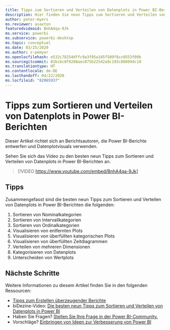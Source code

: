 ```yaml
---
title: Tipps zum Sortieren und Verteilen von Datenplots in Power BI-Berichten
description: Hier finden Sie neun Tipps zum Sortieren und Verteilen von Datenplots in Power BI-Berichtsvisuals in Power BI Desktop oder dem Power BI-Dienst.
author: peter-myers
ms.reviewer: asaxton
featuredvideoid: BnhA4qa-9Jk
ms.service: powerbi
ms.subservice: powerbi-desktop
ms.topic: conceptual
ms.date: 03/25/2020
ms.author: v-pemyer
ms.openlocfilehash: e532c78254dffc9a3f95a165f509f8cc0553f09b
ms.sourcegitcommit: 01bcbc8f0280aec875b22542a9c193c80899dc10
ms.translationtype: HT
ms.contentlocale: de-DE
ms.lasthandoff: 04/22/2020
ms.locfileid: "82065937"
---
```

# <a name="tips-to-sort-and-distribute-data-plots-in-power-bi-reports"></a>Tipps zum Sortieren und Verteilen von Datenplots in Power BI-Berichten

Dieser Artikel richtet sich an Berichtsautoren, die Power BI-Berichte entwerfen und Datenplotvisuals verwenden.

Sehen Sie sich das Video zu den besten neun Tipps zum Sortieren und Verteilen von Datenplots in Power BI-Berichten an.

> [!VIDEO https://www.youtube.com/embed/BnhA4qa-9Jk]

## <a name="tips"></a>Tipps

Zusammengefasst sind die besten neun Tipps zum Sortieren und Verteilen von Datenplots in Power BI-Berichten die folgenden:

1. Sortieren von Nominalkategorien
1. Sortieren von Intervallkategorien
1. Sortieren von Ordinalkategorien
1. Visualisieren von entfernten Plots
1. Visualisieren von überfüllten kategorischen Plots
1. Visualisieren von überfüllten Zeitdiagrammen
1. Verteilen von mehreren Dimensionen
1. Kategorisieren von Datenplots
1. Unterscheiden von Wertplots

## <a name="next-steps"></a>Nächste Schritte

Weitere Informationen zu diesem Artikel finden Sie in den folgenden Ressourcen:

- [Tipps zum Erstellen überzeugender Berichte](../desktop-tips-and-tricks-for-creating-reports.md)
- biDezine-Video: [Die besten neun Tipps zum Sortieren und Verteilen von Datenplots in Power BI](https://www.youtube.com/watch?v=BnhA4qa-9Jk)
- Haben Sie Fragen? [Stellen Sie Ihre Frage in der Power BI-Community.](https://community.powerbi.com/)
- Vorschläge? [Einbringen von Ideen zur Verbesserung von Power BI](https://ideas.powerbi.com/)
